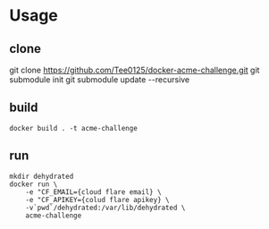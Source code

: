 # Usage

## clone

git clone https://github.com/Tee0125/docker-acme-challenge.git
git submodule init
git submodule update --recursive

## build

```
docker build . -t acme-challenge
```

## run

```
mkdir dehydrated
docker run \
    -e "CF_EMAIL={cloud flare email} \
    -e "CF_APIKEY={colud flare apikey} \
    -v`pwd`/dehydrated:/var/lib/dehydrated \
    acme-challenge
```
